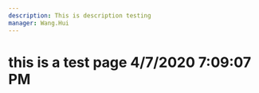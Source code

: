 ```yaml
---
description: This is description testing
manager: Wang.Hui
---
```

# this is a test page 4/7/2020 7:09:07 PM
